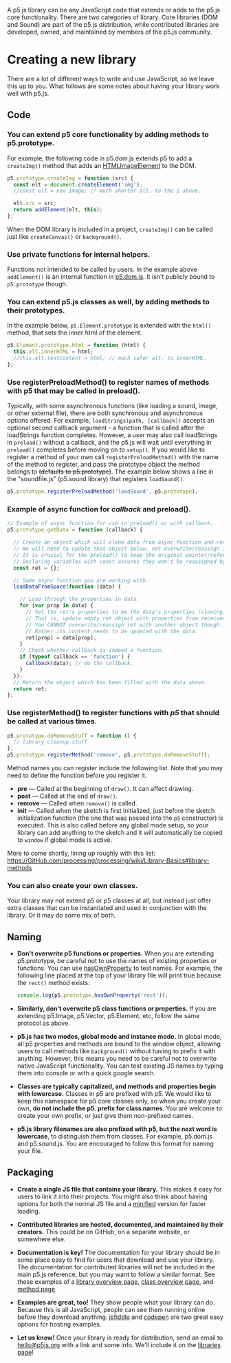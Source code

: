 A p5.js library can be any JavaScript code that extends or adds to the p5.js core functionality. There are two categories of library. Core libraries (DOM and Sound) are part of the p5.js distribution, while contributed libraries are developed, owned, and maintained by members of the p5.js community.

# Creating a new library

There are a lot of different ways to write and use JavaScript, so we leave this up to you. What follows are some notes about having your library work well with p5.js.

## Code

### You can extend p5 core functionality by adding methods to p5.prototype.
For example, the following code in p5.dom.js extends p5 to add a `createImg()` method that adds an [HTMLImageElement](https://developer.Mozilla.org/en-US/docs/Web/API/HTMLImageElement) to the DOM. 

  ```js
  p5.prototype.createImg = function (src) {
    const elt = document.createElement('img');
    //const elt = new Image; // much shorter alt. to the 1 above.

    elt.src = src;
    return addElement(elt, this);
  };
  ```
  When the DOM library is included in a project, `createImg()` can be called just like `createCanvas()` or `background()`.

### Use private functions for internal helpers.
Functions not intended to be called by users. In the example above `addElement()` is an internal function in [p5.dom.js](https://GitHub.com/processing/p5.js/blob/master/lib/addons/p5.dom.js). It isn't publicly bound to `p5.prototype` though.

### You can extend p5.js classes as well, by adding methods to their prototypes.
In the example below, `p5.Element.prototype` is extended with the `html()` method, that sets the inner html of the element.
  ```js
  p5.Element.prototype.html = function (html) {
    this.elt.innerHTML = html;
    //this.elt.textContent = html; // much safer alt. to innerHTML.
  };
  ```
  
### Use registerPreloadMethod() to register names of methods with p5 that may be called in preload().

Typically, with some asynchronous functions (like loading a sound, image, or other external file), there are both synchronous and asynchronous options offered. For example, `loadStrings(path, [callback])` accepts an optional second callback argument - a function that is called after the loadStrings function completes. However, a user may also call loadStrings in `preload()` without a callback, and the p5.js will wait until everything in `preload()` completes before moving on to `setup()`. If you would like to register a method of your own call `registerPreloadMethod()` with the name of the method to register, and pass the prototype object the method belongs to ~~(defaults to p5.prototype)~~. The example below shows a line in the "soundfile.js" (p5.sound library) that registers `loadSound()`.

  ```js
  p5.prototype.registerPreloadMethod('loadSound', p5.prototype);
  ```

### Example of async function for _callback_ and **preload()**.
```js
// Example of async function for use in preload() or with callback.
p5.prototype.getData = function (callback) {

  // Create an object which will clone data from async function and return it.
  // We will need to update that object below, not overwrite/reassign it.
  // It is crucial for the preload() to keep the original pointer/reference.
  // Declaring variables with const assures they won't be reassigned by mistake.
  const ret = {};

  // Some async function you are working with.
  loadDataFromSpace(function (data) {

    // Loop through the properties in data.
    for (var prop in data) {
      // Set the ret's properties to be the data's properties (cloning).
      // That is, update empty ret object with properties from received data.
      // You CANNOT overwrite/reassign ret with another object though.
      // Rather its content needs to be updated with the data.
      ret[prop] = data[prop];
    }
    // Check whether callback is indeed a function.
    if (typeof callback == 'function') {
      callback(data); // do the callback.
    }
  });
  // Return the object which has been filled with the data above.
  return ret;
};
```
  
### Use **registerMethod()** to register functions with _**p5**_ that should be called at various times.

  ```js
  p5.prototype.doRemoveStuff = function () { 
    // library cleanup stuff
  };
  p5.prototype.registerMethod('remove', p5.prototype.doRemoveStuff);
  ```
  
Method names you can register include the following list. Note that you may need to define the function before you register it.

  * **pre** — Called at the beginning of `draw()`. It can affect drawing.
  * **post** — Called at the end of `draw()`.
  * **remove** — Called when `remove()` is called.
  * **init** — Called when the sketch is first initialized, just before the sketch initialization function (the one that was passed into the `p5` constructor) is executed. This is also called before any global mode setup, so your library can add anything to the sketch and it will automatically be copied to `window` if global mode is active.

More to come shortly, lining up roughly with this list:
https://GitHub.com/processing/processing/wiki/Library-Basics#library-methods


### You can also create your own classes.
Your library may not extend p5 or p5 classes at all, but instead just offer extra classes that can be instantiated and used in conjunction with the library. Or it may do some mix of both.

## Naming
* **Don't overwrite p5 functions or properties.** When you are extending p5.prototype, be careful not to use the names of existing properties or functions. You can use [hasOwnProperty](https://developer.mozilla.org/en-US/docs/Web/JavaScript/Reference/Global_Objects/Object/hasOwnProperty) to test names. For example, the following line placed at the top of your library file will print true because the `rect()` method exists:

  ```js
  console.log(p5.prototype.hasOwnProperty('rect'));
  ```

* **Similarly, don't overwrite p5 class functions or properties.** If you are extending p5.Image, p5.Vector, p5.Element, etc, follow the same protocol as above.

* **p5.js has two modes, global mode and instance mode.** In global mode, all p5 properties and methods are bound to the window object, allowing users to call methods like `background()` without having to prefix it with anything. However, this means you need to be careful not to overwrite native JavaScript functionality. You can test existing JS names by typing them into console or with a quick google search.

* **Classes are typically capitalized, and methods and properties begin with lowercase.** Classes in p5 are prefixed with p5. We would like to keep this namespace for p5 core classes only, so when you create your own, **do not include the p5. prefix for class names**. You are welcome to create your own prefix, or just give them non-prefixed names.

* **p5.js library filenames are also prefixed with p5, but the next word is lowercase**, to distinguish them from classes. For example, p5.dom.js and p5.sound.js. You are encouraged to follow this format for naming your file.


## Packaging
* **Create a single JS file that contains your library.** This makes it easy for users to link it into their projects. You might also think about having options for both the normal JS file and a [minified](http://jscompress.com/) version for faster loading.

* **Contributed libraries are hosted, documented, and maintained by their creators.** This could be on GitHub, on a separate website, or somewhere else.

* **Documentation is key!** The documentation for your library should be in some place easy to find for users that download and use your library. The documentation for contributed libraries will not be included in the main p5.js reference, but you may want to follow a similar format. See these examples of a [library overview page](http://p5js.org/reference/#/libraries/p5.sound), [class overview page](http://p5js.org/reference/#/p5.Vector), and [method page](http://p5js.org/reference/#/p5/arc).

* **Examples are great, too!** They show people what your library can do. Because this is all JavaScript, people can see them running online before they download anything. [jsfiddle](http://jsfiddle.net/) and [codepen](http://codepen.io) are two great easy options for hosting examples.

* **Let us know!** Once your library is ready for distribution, send an email to [hello@p5js.org](mailto:hello@p5js.org) with a link and some info. We'll include it on the [libraries page](http://p5js.org/libraries/)!